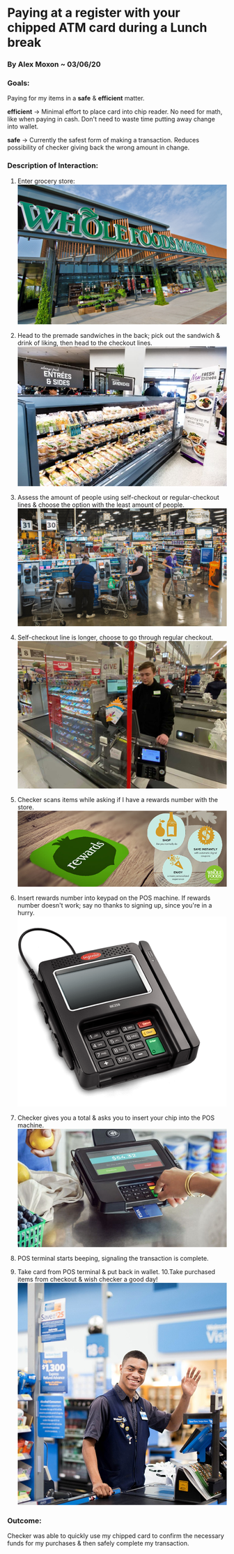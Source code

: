 # Paying at a register with your chipped ATM card during a Lunch break

### By Alex Moxon ~ 03/06/20

### Goals: 
Paying for my items in a **safe** & **efficient** matter.

**efficient** -> Minimal effort to place card into chip reader. No need for math, like when paying in cash. Don't need to waste time putting away change into wallet.

**safe** -> Currently the safest form of making a transaction. Reduces possibility of checker giving back the wrong amount in change.

### Description of Interaction:

1. Enter grocery store:
![Image of whole-foods-2](/assets/whole-foods-2.jpeg)
2. Head to the premade sandwiches in the back; pick out the sandwich & drink of liking, then head to the checkout lines.
![Image of premadesammies](/assets/premadesammies.jpg)
3. Assess the amount of people using self-checkout or regular-checkout lines & choose the option with the least amount of people.
![Image of busy_checkout](/assets/selfcheckout.jpg)
4. Self-checkout line is longer, choose to go through regular checkout.
![Image of checkout](/assets/regularcheckout.jpeg)
5. Checker scans items while asking if I have a rewards number with the store.
![Image of rewards](/assets/rewards.jpg)
6. Insert rewards number into keypad on the POS machine. If rewards number doesn't work; say no thanks to signing up, since you're in a hurry.
![Image of posterminal](/assets/posterminal.png)
7. Checker gives you a total & asks you to insert your chip into the POS machine.
![Image of payingformeal](/assets/payingformeal.jpeg)

8. POS terminal starts beeping, signaling the transaction is complete.
9. Take card from POS terminal & put back in wallet.
10.Take purchased items from checkout & wish checker a good day!
![Image of wavingworker](/assets/wavingworker.jpeg)

### Outcome:
Checker was able to quickly use my chipped card to confirm the necessary funds for my purchases & then safely complete my transaction.
